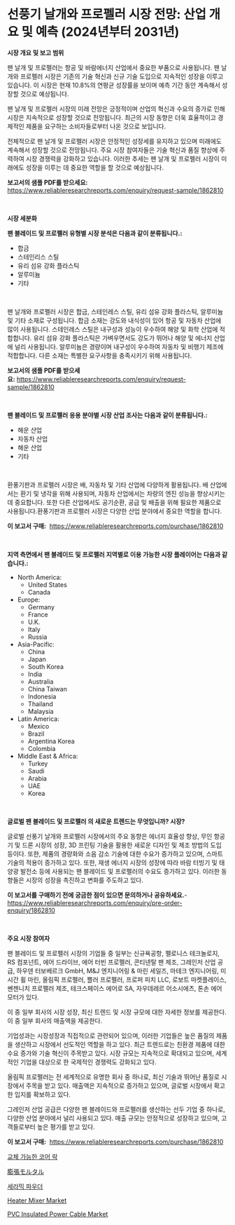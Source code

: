 <p><h1>선풍기 날개와 프로펠러 시장 전망: 산업 개요 및 예측 (2024년부터 2031년)</h1></p><p><strong>시장 개요 및 보고 범위</strong></p>
<p><p>팬 날개 및 프로펠러는 항공 및 바람에너지 산업에서 중요한 부품으로 사용됩니다. 팬 날개와 프로펠러 시장은 기존의 기술 혁신과 신규 기술 도입으로 지속적인 성장을 이루고 있습니다. 이 시장은 현재 10.8%의 연평균 성장률을 보이며 예측 기간 동안 계속해서 성장할 것으로 예상됩니다.</p><p>팬 날개 및 프로펠러 시장의 미래 전망은 긍정적이며 산업의 혁신과 수요의 증가로 인해 시장은 지속적으로 성장할 것으로 전망됩니다. 최근의 시장 동향은 더욱 효율적이고 경제적인 제품을 요구하는 소비자들로부터 나온 것으로 보입니다.</p><p>전체적으로 팬 날개 및 프로펠러 시장은 안정적인 성장세를 유지하고 있으며 미래에도 계속해서 성장할 것으로 전망됩니다. 주요 시장 참여자들은 기술 혁신과 품질 향상에 주력하여 시장 경쟁력을 강화하고 있습니다. 이러한 추세는 팬 날개 및 프로펠러 시장이 미래에도 성장을 이루는 데 중요한 역할을 할 것으로 예상됩니다.</p></p>
<p><strong>보고서의 샘플 PDF를 받으세요:</strong> <a href="https://www.reliableresearchreports.com/enquiry/request-sample/1862810">https://www.reliableresearchreports.com/enquiry/request-sample/1862810</a></p>
<p>&nbsp;</p>
<p><strong>시장 세분화</strong></p>
<p><strong>팬 블레이드 및 프로펠러 유형별 시장 분석은 다음과 같이 분류됩니다.:</strong></p>
<p><ul><li>합금</li><li>스테인리스 스틸</li><li>유리 섬유 강화 플라스틱</li><li>알루미늄</li><li>기타</li></ul></p>
<p>&nbsp;</p>
<p><p>팬 날개와 프로펠러 시장은 합금, 스테인레스 스틸, 유리 섬유 강화 플라스틱, 알루미늄 및 기타 소재로 구성됩니다. 합금 소재는 강도와 내식성이 있어 항공 및 자동차 산업에 많이 사용됩니다. 스테인레스 스틸은 내구성과 성능이 우수하여 해양 및 화학 산업에 적합합니다. 유리 섬유 강화 플라스틱은 가벼우면서도 강도가 뛰어나 해양 및 에너지 산업에 널리 사용됩니다. 알루미늄은 경량이며 내구성이 우수하여 자동차 및 비행기 제조에 적합합니다. 다른 소재는 특별한 요구사항을 충족시키기 위해 사용됩니다.</p></p>
<p><strong>보고서의 샘플 PDF를 받으세요:</strong>&nbsp;<a href="https://www.reliableresearchreports.com/enquiry/request-sample/1862810">https://www.reliableresearchreports.com/enquiry/request-sample/1862810</a></p>
<p>&nbsp;</p>
<p><strong> 팬 블레이드 및 프로펠러 응용 분야별 시장 산업 조사는 다음과 같이 분류됩니다.:</strong></p>
<p><ul><li>해운 산업</li><li>자동차 산업</li><li>해운 산업</li><li>기타</li></ul></p>
<p>&nbsp;</p>
<p><p>환풍기판과 프로펠러 시장은 배, 자동차 및 기타 산업에 다양하게 활용됩니다. 배 산업에서는 환기 및 냉각을 위해 사용되며, 자동차 산업에서는 차량의 엔진 성능을 향상시키는 데 중요합니다. 또한 다른 산업에서도 공기순환, 공급 및 배출을 위해 필요한 제품으로 사용됩니다.환풍기판과 프로펠러 시장은 다양한 산업 분야에서 중요한 역할을 합니다.</p></p>
<p><strong>이 보고서 구매:</strong>&nbsp; <a href="https://www.reliableresearchreports.com/purchase/1862810">https://www.reliableresearchreports.com/purchase/1862810</a></p>
<p>&nbsp;</p>
<p><strong>지역 측면에서 팬 블레이드 및 프로펠러 지역별로 이용 가능한 시장 플레이어는 다음과 같습니다.:</strong></p>
<p><ul>
    <li>
        North America:
        <ul>
            <li>United States</li>
            <li>Canada</li>
        </ul>
    </li>
    <li>
        Europe:
        <ul>
            <li>Germany</li>
            <li>France</li>
            <li>U.K.</li>
            <li>Italy</li>
            <li>Russia</li>
        </ul>
    </li>
    <li>
        Asia-Pacific:
        <ul>
            <li>China</li>
            <li>Japan</li>
            <li>South Korea</li>
            <li>India</li>
            <li>Australia</li>
            <li>China Taiwan</li>
            <li>Indonesia</li>
            <li>Thailand</li>
            <li>Malaysia</li>
        </ul>
    </li>
    <li>
        Latin America:
        <ul>
            <li>Mexico</li>
            <li>Brazil</li>
            <li>Argentina Korea</li>
            <li>Colombia</li>
        </ul>
    </li>
    <li>
        Middle East & Africa:
        <ul>
            <li>Turkey</li>
            <li>Saudi</li>
            <li>Arabia</li>
            <li>UAE</li>
            <li>Korea</li>
        </ul>
    </li>
    </ul></p>
<p>&nbsp;</p>
<p><strong>글로벌 팬 블레이드 및 프로펠러 의 새로운 트렌드는 무엇입니까? 시장?</strong></p>
<p><p>글로벌 선풍기 날개와 프로펠러 시장에서의 주요 동향은 에너지 효율성 향상, 무인 항공기 및 드론 시장의 성장, 3D 프린팅 기술을 활용한 새로운 디자인 및 제조 방법의 도입 등이다. 또한, 제품의 경량화와 소음 감소 기술에 대한 수요가 증가하고 있으며, 스마트 기술의 적용이 증가하고 있다. 또한, 재생 에너지 시장의 성장에 따라 바람 터빙기 및 태양광 발전소 등에 사용되는 팬 블레이드 및 프로펠러의 수요도 증가하고 있다. 이러한 동향들은 시장의 성장을 촉진하고 변화를 주도하고 있다.</p></p>
<p><strong>이 보고서를 구매하기 전에 궁금한 점이 있으면 문의하거나 공유하세요.</strong>- <a href="https://www.reliableresearchreports.com/enquiry/pre-order-enquiry/1862810">https://www.reliableresearchreports.com/enquiry/pre-order-enquiry/1862810</a></p>
<p>&nbsp;</p>
<p><strong>주요 시장 참여자</strong></p>
<p><p>팬 블레이드 및 프로펠러 시장의 기업들 중 일부는 신규욕공항, 펠로니스 테크놀로지, RS 컴포넌트, 에어 드라이브, 에어 터빈 프로펠러, 콘티넨탈 팬 제조, 그레인저 산업 공급, 하우덴 터보베르크 GmbH, M&J 엔지니어링 & 마린 세일즈, 마테크 엔지니어링, 미시간 휠 마린, 올림픽 프로펠러, 쁠러 프로펠러, 프로퍼 피치 LLC, 로보트 마켓플레이스, 쎈젠니치 프로펠러 제조, 테크스페이스 에어로 SA, 자우데레르 어소시에츠, 톤손 에어 모터가 있다. </p><p>이 중 일부 회사의 시장 성장, 최신 트렌드 및 시장 규모에 대한 자세한 정보를 제공한다. 이 중 일부 회사의 매출액을 제공한다.</p><p>기업성과는 시장성장과 직접적으로 관련되어 있으며, 이러한 기업들은 높은 품질의 제품을 생산하고 시장에서 선도적인 역할을 하고 있다. 최근 트렌드로는 친환경 제품에 대한 수요 증가와 기술 혁신이 주목받고 있다. 시장 규모는 지속적으로 확대되고 있으며, 세계적인 기업을 대상으로 한 국제적인 경쟁력도 강화되고 있다.</p><p>올림픽 프로펠러는 전 세계적으로 유명한 회사 중 하나로, 최신 기술과 뛰어난 품질로 시장에서 주목을 받고 있다. 매출액은 지속적으로 증가하고 있으며, 글로벌 시장에서 확고한 입지를 확보하고 있다.</p><p>그레인저 산업 공급은 다양한 팬 블레이드와 프로펠러를 생산하는 선두 기업 중 하나로, 다양한 산업 분야에서 널리 사용되고 있다. 매출 규모는 안정적으로 성장하고 있으며, 고객들로부터 높은 평가를 받고 있다.</p></p>
<p><strong>이 보고서 구매:</strong>&nbsp;&nbsp;<a href="https://www.reliableresearchreports.com/purchase/1862810">https://www.reliableresearchreports.com/purchase/1862810</a></p>
<p><p><a href="https://medium.com/@carlosdytouglas8907667/%EA%B5%90%ED%99%98-%EA%B0%80%EB%8A%A5%ED%95%9C-%EC%BD%94%EC%96%B4-%EC%9E%A0%EA%B8%88%EC%9E%A5%EC%B9%98-%EC%8B%9C%EC%9E%A5-%EC%8B%9C%EC%9E%A5-%EC%A0%90%EC%9C%A0%EC%9C%A8-%EC%8B%9C%EC%9E%A5-%EB%8F%99%ED%96%A5-%EB%B0%8F-%EB%AF%B8%EB%9E%98-%EC%84%B1%EC%9E%A5-%ED%83%90%EC%83%89-2654b315df2b">교체 가능한 코어 락</a></p><p><a href="https://github.com/adcxff01450218/Market-Research-Report-List-1/blob/main/3531525192270.md">膨張モルタル</a></p><p><a href="https://github.com/vsn7qpua81q/Market-Research-Report-List-1/blob/main/3089848192085.md">세라믹 파우더</a></p><p><a href="https://issuu.com/reportprime-2/docs/heater-mixer-market-size-2030.pptx">Heater Mixer Market</a></p><p><a href="https://github.com/PeterParrish5/Market-Research-Report-List-3/blob/main/pvc-insulated-power-cable-market.md">PVC Insulated Power Cable Market</a></p></p>
